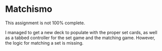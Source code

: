 Matchismo
=========

This assignment is not 100% complete.

I managed to get a new deck to populate with the proper set cards, as well as a tabbed controller for the set game
and the matching game. However, the logic for matching a set is missing.